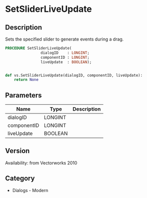# SetSliderLiveUpdate

## Description
Sets the specified slider to generate events during a drag.

```pascal
PROCEDURE SetSliderLiveUpdate(
				dialogID    : LONGINT;
				componentID : LONGINT;
				liveUpdate  : BOOLEAN);
```

```python

def vs.SetSliderLiveUpdate(dialogID, componentID, liveUpdate):
    return None
```

## Parameters
|Name|Type|Description|
|---|---|---|
|dialogID|LONGINT||
|componentID|LONGINT||
|liveUpdate|BOOLEAN||

## Version
Availability: from Vectorworks 2010
## Category
* Dialogs - Modern


